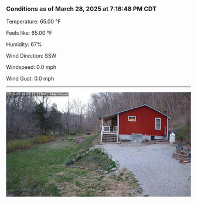 ### Conditions as of March 28, 2025 at 7:16:48 PM CDT 

Temperature: 65.00 &deg;F

Feels like: 65.00 &deg;F

Humidity: 67%

Wind Direction: SSW

Windspeed: 0.0 mph

Wind Gust: 0.0 mph

---

<img src="./images/latest.jpeg"/>

